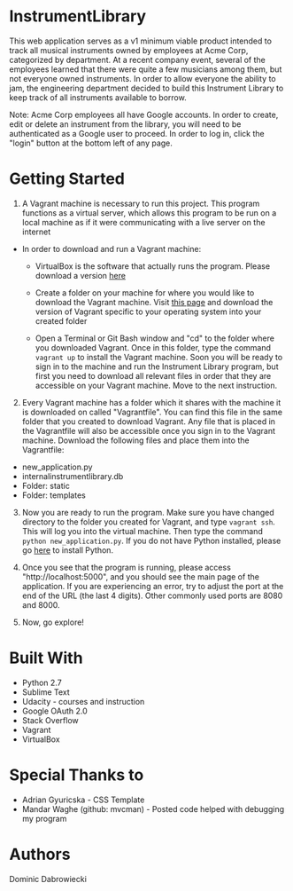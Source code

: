 # InstrumentLibrary
This web application serves as a v1 minimum viable product intended to track all musical instruments owned by employees at Acme Corp, categorized by department.  At a recent company event, several of the employees learned that there were quite a few musicians among them, but not everyone owned instruments.  In order to allow everyone the ability to jam, the engineering department decided to build this Instrument Library to keep track of all instruments available to borrow.

Note: Acme Corp employees all have Google accounts.  In order to create, edit or delete an instrument from the library, you will need to be authenticated as a Google user to proceed.  In order to log in, click the "login" button at the bottom left of any page.

# Getting Started

1. A Vagrant machine is necessary to run this project.  This program functions as a virtual server, which allows this program to be run on a local machine as if it were communicating with a live server on the internet

- In order to download and run a Vagrant machine:

  - VirtualBox is the software that actually runs the program.  Please download a version [here](https://www.virtualbox.org/wiki/Download_Old_Builds_5_1)

  - Create a folder on your machine for where you would like to download the Vagrant machine.  Visit [this page](https://www.vagrantup.com/downloads.html) and download the version of Vagrant specific to your operating system into your created folder

  - Open a Terminal or Git Bash window and "cd" to the folder where you downloaded Vagrant.  Once in this folder, type the command `vagrant up` to install the Vagrant machine.  Soon you will be ready to sign in to the machine and run the Instrument Library program, but first you need to download all relevant files in order that they are accessible on your Vagrant machine.  Move to the next instruction.

2.  Every Vagrant machine has a folder which it shares with the machine it is downloaded on called "Vagrantfile".  You can find this file in the same folder that you created to download Vagrant.  Any file that is placed in the Vagrantfile will also be accessible once you sign in to the Vagrant machine.  Download the following files and place them into the Vagrantfile:

  - new_application.py
  - internalinstrumentlibrary.db
  - Folder: static
  - Folder: templates

3.  Now you are ready to run the program.  Make sure you have changed directory to the folder you created for Vagrant, and type `vagrant ssh`.  This will log you into the virtual machine.  Then type the command `python new_application.py`.  If you do not have Python installed, please go [here](https://edu.google.com/openonline/course-builder/docs/1.10/set-up-course-builder/check-for-python.html) to install Python.

4.  Once you see that the program is running, please access "http://localhost:5000", and you should see the main page of the application.  If you are experiencing an error, try to adjust the port at the end of the URL (the last 4 digits).  Other commonly used ports are 8080 and 8000.

5.  Now, go explore!

# Built With

- Python 2.7
- Sublime Text
- Udacity - courses and instruction
- Google OAuth 2.0
- Stack Overflow
- Vagrant
- VirtualBox

# Special Thanks to

- Adrian Gyuricska - CSS Template
- Mandar Waghe (github: mvcman) - Posted code helped with debugging my program

# Authors

Dominic Dabrowiecki
